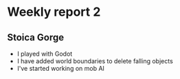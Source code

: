 # Weekly report 2

## Stoica Gorge

 * I played with Godot
 * I have added world boundaries to delete falling objects
 * I've started working on mob AI
